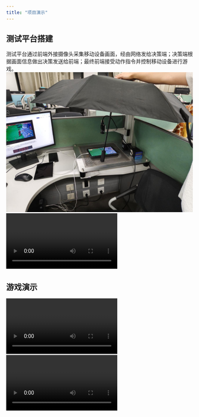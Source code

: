 ```yaml
---
title: "项目演示"
---
```

## 测试平台搭建
测试平台通过前端外接摄像头采集移动设备画面，经由网络发给决策端；决策端根据画面信息做出决策发送给前端；最终前端接受动作指令并控制移动设备进行游戏。
![测试平台搭建](image.png)
<video controls src="platform.mp4" title="Title"></video>

## 游戏演示
<video controls src="game1.mp4" title="Title"></video>
<video controls src="game2.mp4" title="Title"></video>